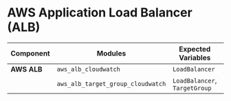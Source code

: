 # AWS Application Load Balancer (ALB)


| **Component**    | **Modules**           | **Expected Variables** | **Binary version** |  **Module Version**                                                                            | **Changelog**                                                              |
|------------------|-----------------------|--------------------------|--------------------|------------------------------------------------------------------------------------------------|----------------------------------------------------------------------------|
| **AWS ALB**           | `aws_alb_cloudwatch`                        | `LoadBalancer`                                           | [v0.2](https://last9.jfrog.io/ui/native/last9-openmetrics-exporter/release-v0.2/)             |  [v0.0.1](https://github.com/last9/openmetrics-registry/releases/download/v0.0.1/aws_cloudwatch_alb_v0.0.1.hcl)                           | [Changelog](https://github.com/last9/openmetrics-registry/blob/master/aws/cloudwatch/alb/CHANGELOG.md)           |
|               | `aws_alb_target_group_cloudwatch`           | `LoadBalancer`, `TargetGroup`                              |                    |                    |                                                                                                                                    |                                                                                                     |
